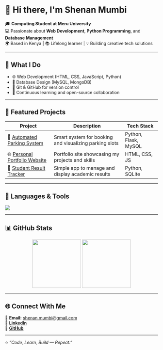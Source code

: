 # 👋 Hi there, I'm Shenan Mumbi  

🎓 **Computing Student at Meru University**  
💻 Passionate about **Web Development**, **Python Programming**, and **Database Management**  
🌍 Based in Kenya | 📚 Lifelong learner | 💡 Building creative tech solutions  

---

## 🚀 What I Do
- 🌐 Web Development (HTML, CSS, JavaScript, Python)
- 🧩 Database Design (MySQL, MongoDB)
- 🔧 Git & GitHub for version control
- 🧠 Continuous learning and open-source collaboration

---

## 💼 Featured Projects
| Project | Description | Tech Stack |
|----------|--------------|-------------|
| 🚗 [Automated Parking System](#) | Smart system for booking and visualizing parking slots | Python, Flask, MySQL |
| 🌐 [Personal Portfolio Website](#) | Portfolio site showcasing my projects and skills | HTML, CSS, JS |
| 🧮 [Student Result Tracker](#) | Simple app to manage and display academic results | Python, SQLite |

---

## 🧰 Languages & Tools
<p align="left">
  <img src="https://skillicons.dev/icons?i=python,html,css,javascript,mysql,git,github,vscode,linux" />
</p>

---

## 📊 GitHub Stats
<p align="center">
  <img src="https://github-readme-stats.vercel.app/api?username=ShenanMumbi&show_icons=true&theme=tokyonight" height="160" />
  <img src="https://github-readme-stats.vercel.app/api/top-langs/?username=ShenanMumbi&layout=compact&theme=tokyonight" height="160" />
</p>

---

## 🌐 Connect With Me
📧 **Email:** shenan.mumbi@gmail.com  
💼 [**LinkedIn**](https://www.linkedin.com/in/shenan-mumbi-5494b7331/)  
🐙 [**GitHub**](https://github.com/ShenanMumbi)  

---

⭐ *“Code, Learn, Build — Repeat.”*

